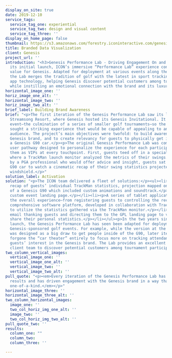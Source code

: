```yaml
---
display_on_site: true
date: 2019-12-10
service_tags:
  service_tag_one: experiential
  service_tag_two: design and visual content
  service_tag_three: ''
display_on_home_page: false
thumbnail: https://s3.amazonaws.com/forestry.iconinteractive.com/genesis-thumb.jpg
title: Branded Data Visualization
client: Genesis
project_url: ''
introduction: "<h3>Genesis Performance Lab - Driving Engagement On and Off the Green</h3><p>Since
  its initial launch, ICON’s immersive “Performance Lab” experience continues to drive
  value for Genesis. Adapted for deployment at various events along the PGA Tour,
  the Lab merges the tradition of golf with the latest in sport tracking and mobile
  app technology, helping Genesis discover potential customers among tournament guests
  while instilling an emotional connection with the brand and its luxury automobiles.</p>"
horizontal_image_one: ''
horiz_image_one_alt: ''
horizontal_image_two: ''
horiz_image_two_alt: ''
brief_label: Building Brand Awareness
brief: "<p>The first iteration of the Genesis Performance Lab saw its launch at the
  Streamsong Resort, where Genesis hosted its Genesis Invitational. It was a high-profile
  event—the culmination of a series of smaller golf tournaments—so the client team
  sought a striking experience that would be capable of appealing to an upscale, golf-minded
  audience. The project’s main objectives were twofold: to build awareness of the
  Genesis brand, and to create relevancy for guests to physically get in and experience
  a Genesis G90 car.</p><p>The original Genesis Performance Lab was comprised of a
  user pathway designed to personalize the experience for each participant, treating
  them as VIPs at every touchpoint. First, guests teed off in a special practice area,
  where a TrackMan launch monitor analyzed the metrics of their swings. Then, escorted
  by a PGA professional who would offer advice and insight, guests sat inside a Genesis
  G90 car to watch a cinematic recap of their swing statistics projected onto the
  windshield.</p>"
solution_label: Activation
solution: "<p>The ICON team delivered a fleet of solutions:</p><ul><li><p>A cinematic
  recap of guests’ individual TrackMan statistics, projection mapped onto the windshield
  of a Genesis G90 which included custom animations and soundtrack.</p></li><li><p>A
  custom event landing page.</p></li><li><p>A series of tablet applications to drive
  the overall experience—from registering guests to controlling the recap animations.</p></li><li><p>A
  comprehensive software platform, developed in collaboration with TrackMan Golf,
  to utilize the statistics gathered via the TrackMan monitor.</p></li><li><p>A post-event
  email thanking guests and directing them to the GPL landing page to view and/or
  share their personal statistics.</p></li></ul><p>In the two years since its initial
  launch, the Genesis Performance Lab has seen been adapted for deployment at various
  Genesis-sponsored golf events. For example, while the version at the Genesis Invitational
  was designed as a big draw to get people inside of the G90, later iterations have
  forgone the “car theater” entirely to focus more on tracking attendance and gauging
  guests’ interest in the Genesis brand. The Lab provides an excellent way for the
  client team to discover potential customers among tournament participants.</p>"
two_column_vertical_images:
  vertical_image_one: ''
  vertical_image_one_alt: ''
  vertical_image_two: ''
  vertical_image_two_alt: ''
pull_quote: "<p><em>Every iteration of the Genesis Performance Lab has seen tremendous
  results and has driven engagement with the Genesis brand in a way that is truly
  one-of-a-kind.</em></p>"
horizontal_image_three: ''
horizontal_image_three_alt: ''
two_column_horizontal_images:
  image_one: ''
  two_col_horiz_img_one_alt: ''
  image_two: ''
  two_col_horiz_img_two_alt: ''
pull_quote_two: ''
results:
  column_one: ""
  column_two:
  column_three: ''

---
```

